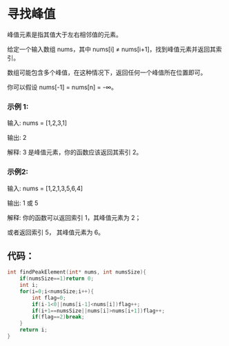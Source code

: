 # 寻找峰值
峰值元素是指其值大于左右相邻值的元素。

给定一个输入数组 nums，其中 nums[i] ≠ nums[i+1]，找到峰值元素并返回其索引。

数组可能包含多个峰值，在这种情况下，返回任何一个峰值所在位置即可。

你可以假设 nums[-1] = nums[n] = -∞。
### 示例 1:
输入: nums = [1,2,3,1]

输出: 2

解释: 3 是峰值元素，你的函数应该返回其索引 2。
### 示例2:
输入: nums = [1,2,1,3,5,6,4]

输出: 1 或 5 

解释: 你的函数可以返回索引 1，其峰值元素为 2；
     
或者返回索引 5， 其峰值元素为 6。
## 代码：
```c
int findPeakElement(int* nums, int numsSize){
    if(numsSize==1)return 0;
    int i;
    for(i=0;i<numsSize;i++){
        int flag=0;
        if(i-1<0||nums[i-1]<nums[i])flag++;
        if(i+1==numsSize||nums[i]>nums[i+1])flag++;
        if(flag==2)break;
    }
    return i;
}
```

